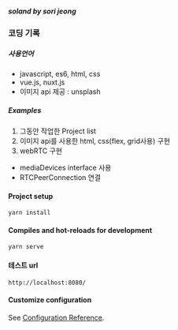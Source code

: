##### soland by sori jeong
### 코딩 기록 

##### 사용언어 
- javascript, es6, html, css
- vue.js, nuxt.js
- 이미지 api 제공 : unsplash

##### Examples
1. 그동안 작업한 Project list
2. 이미지 api를 사용한 html, css(flex, grid사용) 구현
3. webRTC 구현
- mediaDevices interface 사용
- RTCPeerConnection 연결

#### Project setup
```
yarn install
```

#### Compiles and hot-reloads for development
```
yarn serve
```

#### 테스트 url
```
http://localhost:8080/
```

#### Customize configuration
See [Configuration Reference](https://cli.vuejs.org/config/).
